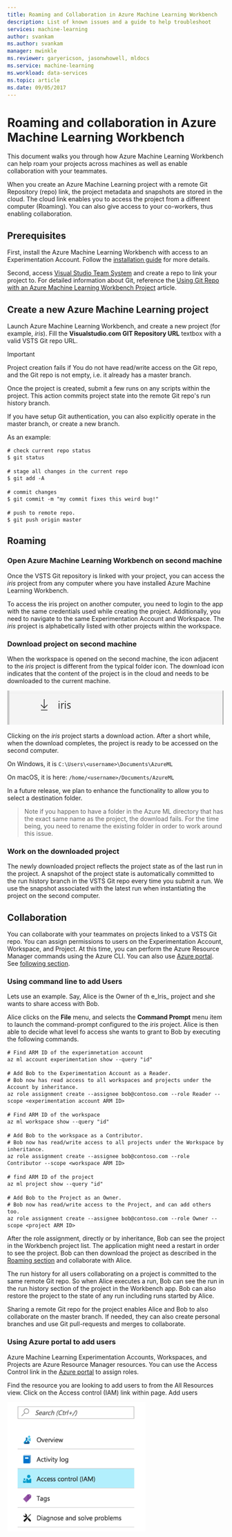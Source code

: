 ```yaml
---
title: Roaming and Collaboration in Azure Machine Learning Workbench  | Microsoft Docs
description: List of known issues and a guide to help troubleshoot 
services: machine-learning
author: svankam
ms.author: svankam
manager: mwinkle
ms.reviewer: garyericson, jasonwhowell, mldocs
ms.service: machine-learning
ms.workload: data-services
ms.topic: article
ms.date: 09/05/2017 
---
```


# Roaming and collaboration in Azure Machine Learning Workbench
This document walks you through how Azure Machine Learning Workbench can help roam your projects across machines as well as enable collaboration with your teammates. 

When you create an Azure Machine Learning project with a remote Git Repository (repo) link, the project metadata and snapshots are stored in the cloud. The cloud link enables you to access the project from a different computer (Roaming). You can also give access to your co-workers, thus enabling collaboration. 

## Prerequisites
First, install the Azure Machine Learning Workbench with access to an Experimentation Account. Follow the [installation guide](quickstart-installation.md) for more details.

Second, access [Visual Studio Team System](https://www.visualstudio.com) and create a repo to link your project to. For detailed information about Git, reference the [Using Git Repo with an Azure Machine Learning Workbench Project](using-git-ml-project.md) article.

## Create a new Azure Machine Learning project
Launch Azure Machine Learning Workbench, and create a new project (for example, _iris_). Fill the **Visualstudio.com GIT Repository URL** textbox with a valid VSTS Git repo URL. 
>[!IMPORTANT]
>Project creation fails if You do not have read/write access on the Git repo, and the Git repo is not empty, i.e. it already has a master branch.

Once the project is created, submit a few runs on any scripts within the project. This action commits project state into the remote Git repo's run history branch. 

If you have setup Git authentication, you can also explicitly operate in the master branch, or create a new branch. 

As an example: 
```
# check current repo status
$ git status

# stage all changes in the current repo
$ git add -A

# commit changes
$ git commit -m "my commit fixes this weird bug!"

# push to remote repo.
$ git push origin master
```

## Roaming
<a name="roaming"></a>

### Open Azure Machine Learning Workbench on second machine
Once the VSTS Git repository is linked with your project, you can access the _iris_ project from any computer where you have installed Azure Machine Learning Workbench. 

To access the iris project on another computer, you need to login to the app with the same credentials used while creating the project. Additionally, you need to navigate to the same Experimentation Account and Workspace. The _iris_ project is alphabetically listed with other projects within the workspace. 

### Download project on second machine
When the workspace is opened on the second machine, the icon adjacent to the _iris_ project is different from the typical folder icon. The download icon indicates that the content of the project is in the cloud and needs to be downloaded to the current machine. 

![create project](./media/roaming-and-collaboration/downloadable-project.png)

Clicking on the _iris_ project starts a download action. After a short while, when the download completes, the project is ready to be accessed on the second computer. 

On Windows, it is `C:\Users\<username>\Documents\AzureML`

On macOS, it is here: `/home/<username>/Documents/AzureML`

In a future release, we plan to enhance the functionality to allow you to select a destination folder. 

>Note if you happen to have a folder in the Azure ML directory that has the exact same name as the project, the download fails. For the time being, you need to rename the existing folder in order to work around this issue.


### Work on the downloaded project 
The newly downloaded project reflects the project state as of the last run in the project. A snapshot of the project state is automatically committed to the run history branch in the VSTS Git repo every time you submit a run. We use the snapshot associated with the latest run when instantiating the project on the second computer. 
 

## Collaboration
You can collaborate with your teammates on projects linked to a VSTS Git repo. You can assign permissions to users on the Experimentation Account, Workspace, and Project. At this time, you can perform the Azure Resource Manager commands using the Azure CLI. You can also use [Azure portal](https://portal.azure.com). See [following section](#portal).    

### Using command line to add Users
Lets use an example. Say, Alice is the Owner of th e_Iris_ project and she wants to share access with Bob. 

Alice clicks on the **File** menu, and selects the **Command Prompt** menu item to launch the command-prompt configured to the _iris_ project. Alice is then able to decide what level fo access she wants to grant to Bob by executing the following commands.  

```azurecli
# Find ARM ID of the experimnetation account
az ml account experimentation show --query "id"

# Add Bob to the Experimentation Account as a Reader.
# Bob now has read access to all workspaces and projects under the Account by inheritance.
az role assignment create --assignee bob@contoso.com --role Reader --scope <experimentation account ARM ID>

# Find ARM ID of the workspace
az ml workspace show --query "id"

# Add Bob to the workspace as a Contributor.
# Bob now has read/write access to all projects under the Workspace by inheritance.
az role assignment create --assignee bob@contoso.com --role Contributor --scope <workspace ARM ID>

# find ARM ID of the project 
az ml project show --query "id"

# Add Bob to the Project as an Owner.
# Bob now has read/write access to the Project, and can add others too.
az role assignment create --assignee bob@contoso.com --role Owner --scope <project ARM ID>
```

After the role assignment, directly or by inheritance, Bob can see the project in the Workbench project list. The application might need a restart in order to see the project. Bob can then download the project as described in the [Roaming section](#roaming) and collaborate with Alice. 

The run history for all users collaborating on a project is committed to the same remote Git repo. So when Alice executes a run, Bob can see the run in the run history section of the project in the Workbench app. Bob can also restore the project to the state of any run including runs started by Alice. 

Sharing a remote Git repo for the project enables Alice and Bob to also collaborate on the master branch. If needed, they can also create personal branches and use Git pull-requests and merges to collaborate. 

### Using Azure portal to add users
<a name="portal"></a>

Azure Machine Learning Experimentation Accounts, Workspaces, and Projects are Azure Resource Manager resources. You can use the Access Control link in the [Azure portal](https://portal.azure.com) to assign roles. 

Find the resource you are looking to add users to from the All Resources view. Click on the Access control (IAM) link within page. Add users 

<img src="./media/roaming-and-collaboration/iam.png" width="320px">

